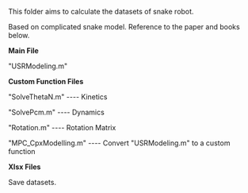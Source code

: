 This folder aims to calculate the datasets of snake robot.

Based on complicated snake model. Reference to the paper and books below.

__Main File__

"USRModeling.m"

__Custom Function Files__

"SolveThetaN.m" ---- Kinetics

"SolvePcm.m" ---- Dynamics

"Rotation.m" ---- Rotation Matrix

"MPC_CpxModelling.m" ---- Convert "USRModeling.m" to a custom function

__Xlsx Files__

Save datasets.
